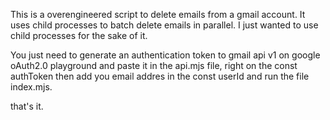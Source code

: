 This is a overengineered script to delete emails from a gmail account. It uses child processes to batch delete emails in parallel. I just wanted to use child processes for the sake of it. 

You just need to generate an authentication token to gmail api v1 on google oAuth2.0 playground and paste it in the api.mjs file, right on the const authToken then add you email addres in the const userId and run the file index.mjs.


that's it.